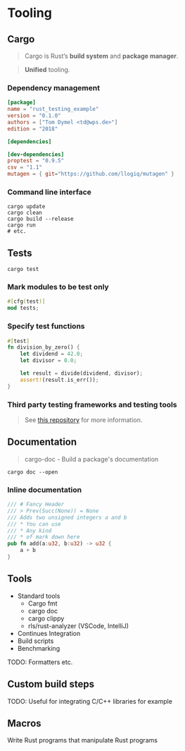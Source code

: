 # Tooling
## Cargo
> Cargo is Rust’s **build system** and **package manager**.

> **Unified** tooling.

### Dependency management
```toml
[package]
name = "rust_testing_example"
version = "0.1.0"
authors = ["Tom Dymel <td@wps.de>"]
edition = "2018"

[dependencies]

[dev-dependencies]
proptest = "0.9.5"
csv = "1.1"
mutagen = { git="https://github.com/llogiq/mutagen" }
```

### Command line interface

```shell-script
cargo update
cargo clean
cargo build --release
cargo run
# etc.
```

## Tests
```shell-script
cargo test
```

### Mark modules to be test only
```rust
#[cfg(test)]
mod tests;
```

### Specify test functions
```rust
#[test]
fn division_by_zero() {
    let dividend = 42.0;
    let divisor = 0.0;

    let result = divide(dividend, divisor);
    assert!(result.is_err());
}
```

### Third party testing frameworks and testing tools
> See [this repository](https://github.com/Geigerkind/Rust-testing-example) for more information.

## Documentation
> cargo-doc - Build a package's documentation
```shell-script
cargo doc --open
```
### Inline documentation
```rust
/// # Fancy Header
/// > Prev(Succ(None)) = None  
/// Adds two unsigned integers a and b  
/// * You can use   
/// * Any kind  
/// * of mark down here  
pub fn add(a:u32, b:u32) -> u32 {
    a + b
}
```



## Tools
* Standard tools
    * Cargo fmt
    * cargo doc
    * cargo clippy
    * rls/rust-analyzer (VSCode, IntelliJ)  
* Continues Integration
* Build scripts
* Benchmarking
    
TODO: Formatters etc.
## Custom build steps
TODO: Useful for integrating C/C++ libraries for example
## Macros
Write Rust programs that manipulate Rust programs